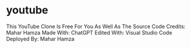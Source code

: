 # youtube
This YouTube Clone Is Free For You As Well As The Source Code
Credits: Mahar Hamza
Made With: ChatGPT
Edited With: Visual Studio Code
Deployed By: Mahar Hamza
